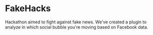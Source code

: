 # FakeHacks

<!--time:2018-01-19--2018-01-20-->

Hackathon aimed to fight against fake news. We've created a plugin to analyze in which social bubble you're moving based on Facebook data.
